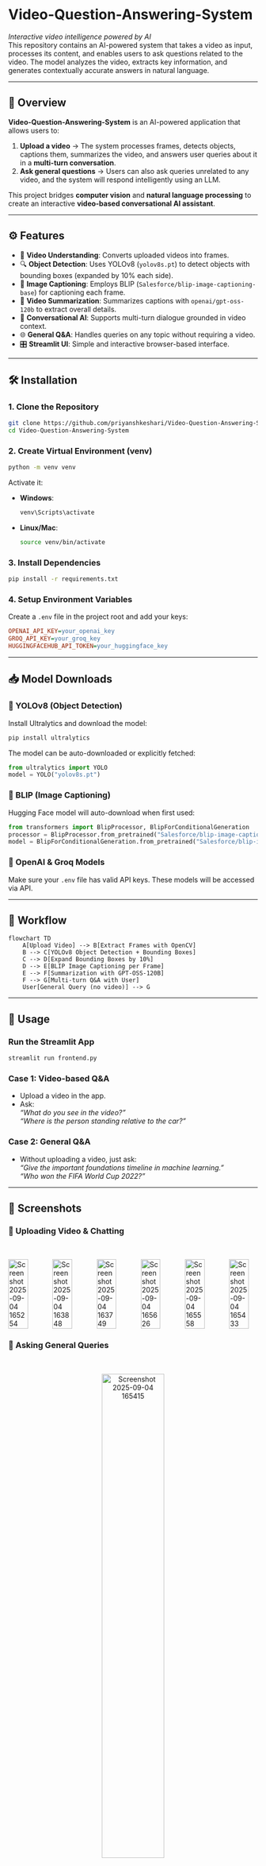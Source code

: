 # Video-Question-Answering-System
*Interactive video intelligence powered by AI*<br>
This repository contains an AI-powered system that takes a video as input, processes its content, and enables users to ask questions related to the video. The model analyzes the video, extracts key information, and generates contextually accurate answers in natural language.

---

## 📌 Overview
**Video-Question-Answering-System** is an AI-powered application that allows users to:
1. **Upload a video** → The system processes frames, detects objects, captions them, summarizes the video, and answers user queries about it in a **multi-turn conversation**.
2. **Ask general questions** → Users can also ask queries unrelated to any video, and the system will respond intelligently using an LLM.

This project bridges **computer vision** and **natural language processing** to create an interactive **video-based conversational AI assistant**.

---

## ⚙️ Features
- 🎥 **Video Understanding**: Converts uploaded videos into frames.  
- 🔍 **Object Detection**: Uses YOLOv8 (`yolov8s.pt`) to detect objects with bounding boxes (expanded by 10% each side).  
- 📝 **Image Captioning**: Employs BLIP (`Salesforce/blip-image-captioning-base`) for captioning each frame.  
- 📖 **Video Summarization**: Summarizes captions with `openai/gpt-oss-120b` to extract overall details.  
- 💬 **Conversational AI**: Supports multi-turn dialogue grounded in video context.  
- 🌐 **General Q&A**: Handles queries on any topic without requiring a video.  
- 🎛️ **Streamlit UI**: Simple and interactive browser-based interface.  

---

## 🛠️ Installation

### 1. Clone the Repository
```bash
git clone https://github.com/priyanshkeshari/Video-Question-Answering-System.git
cd Video-Question-Answering-System
```

### 2. Create Virtual Environment (venv)
```bash
python -m venv venv
```

Activate it:
- **Windows**:
  ```bash
  venv\Scripts\activate
  ```
- **Linux/Mac**:
  ```bash
  source venv/bin/activate
  ```

### 3. Install Dependencies
```bash
pip install -r requirements.txt
```

### 4. Setup Environment Variables
Create a `.env` file in the project root and add your keys:
```ini
OPENAI_API_KEY=your_openai_key
GROQ_API_KEY=your_groq_key
HUGGINGFACEHUB_API_TOKEN=your_huggingface_key
```

---

## 📥 Model Downloads

### 🔹 YOLOv8 (Object Detection)
Install Ultralytics and download the model:
```bash
pip install ultralytics
```
The model can be auto-downloaded or explicitly fetched:
```python
from ultralytics import YOLO
model = YOLO("yolov8s.pt")
```

### 🔹 BLIP (Image Captioning)
Hugging Face model will auto-download when first used:
```python
from transformers import BlipProcessor, BlipForConditionalGeneration
processor = BlipProcessor.from_pretrained("Salesforce/blip-image-captioning-base")
model = BlipForConditionalGeneration.from_pretrained("Salesforce/blip-image-captioning-base")
```

### 🔹 OpenAI & Groq Models
Make sure your `.env` file has valid API keys. These models will be accessed via API.

---

## 🔄 Workflow

```mermaid
flowchart TD
    A[Upload Video] --> B[Extract Frames with OpenCV]
    B --> C[YOLOv8 Object Detection + Bounding Boxes]
    C --> D[Expand Bounding Boxes by 10%]
    D --> E[BLIP Image Captioning per Frame]
    E --> F[Summarization with GPT-OSS-120B]
    F --> G[Multi-turn Q&A with User]
    User[General Query (no video)] --> G
```

---

## 🚀 Usage

### Run the Streamlit App
```bash
streamlit run frontend.py
```

### Case 1: Video-based Q&A
- Upload a video in the app.  
- Ask:  
  *“What do you see in the video?”*  
  *“Where is the person standing relative to the car?”*  

### Case 2: General Q&A
- Without uploading a video, just ask:  
  *“Give the important foundations timeline in machine learning.”*  
  *“Who won the FIFA World Cup 2022?”*  

---

## 📸 Screenshots

### 🔹 Uploading Video & Chatting
<br>
<p align="center">
  <div style="display: inline-flex; gap: 10px;">
<img style="width:50%; height:auto;" alt="Screenshot 2025-09-04 165254" src="https://github.com/user-attachments/assets/f105ef9e-820a-4f98-88fc-5bd80fe51c86" />
<img style="width:50%; height:auto;" alt="Screenshot 2025-09-04 163848" src="https://github.com/user-attachments/assets/d6a20b72-e16a-47e0-a232-af80ee71dfd8" />
<img style="width:50%; height:auto;" alt="Screenshot 2025-09-04 163749" src="https://github.com/user-attachments/assets/48cfddf8-9a67-48b7-bafc-e5eb7eb78764" />
<img style="width:50%; height:auto;" alt="Screenshot 2025-09-04 165626" src="https://github.com/user-attachments/assets/8a47a990-6930-45bd-a72f-145690c2f1cb" />
<img style="width:50%; height:auto;" alt="Screenshot 2025-09-04 165558" src="https://github.com/user-attachments/assets/94181480-a0e2-4247-b0ad-5fe4475c800f" />
<img style="width:50%; height:auto;" alt="Screenshot 2025-09-04 165433" src="https://github.com/user-attachments/assets/dc48076e-29ad-4bb4-930d-00bf858a264d" />
  </div>
</p>


### 🔹 Asking General Queries
<br>
<p align="center">
<img style="width:50%; height:auto; display: inline-flex; gap: 10px;" alt="Screenshot 2025-09-04 165415" src="https://github.com/user-attachments/assets/2dbb74b9-0448-4d40-9938-2d385958c374" />
<img style="width:50%; height:auto; display: inline-flex; gap: 10px;" alt="Screenshot 2025-09-04 165401" src="https://github.com/user-attachments/assets/0fac64e5-a9ed-4787-bab7-b1a765b05589" />
</p>

*(Replace with your actual screenshots in the `screenshots/` folder.)*

---

## ✅ Local Deployment Only
Currently, the system supports **local usage only** via Streamlit.  
Future updates may include deployment to Hugging Face Spaces or Docker.

---

## 🎯 Conclusion
This project demonstrates the power of combining **Computer Vision** and **Large Language Models** to enable **interactive video understanding and conversational intelligence**.  

Enjoy experimenting with the **Video-Question-Answering-System** 🎥🤖💬
